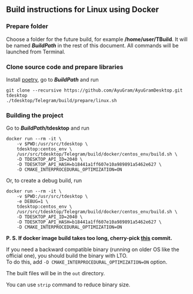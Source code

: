 ## Build instructions for Linux using Docker

### Prepare folder

Choose a folder for the future build, for example **/home/user/TBuild**. It will be named ***BuildPath*** in the rest of this document. All commands will be launched from Terminal.

### Clone source code and prepare libraries

Install [poetry](https://python-poetry.org), go to ***BuildPath*** and run

    git clone --recursive https://github.com/AyuGram/AyuGramDesktop.git tdesktop
    ./tdesktop/Telegram/build/prepare/linux.sh

### Building the project

Go to ***BuildPath*/tdesktop** and run

    docker run --rm -it \
        -v $PWD:/usr/src/tdesktop \
        tdesktop:centos_env \
        /usr/src/tdesktop/Telegram/build/docker/centos_env/build.sh \
        -D TDESKTOP_API_ID=2040 \
        -D TDESKTOP_API_HASH=b18441a1ff607e10a989891a5462e627 \
        -D CMAKE_INTERPROCEDURAL_OPTIMIZATION=ON

Or, to create a debug build, run

    docker run --rm -it \
        -v $PWD:/usr/src/tdesktop \
        -e DEBUG=1 \
        tdesktop:centos_env \
        /usr/src/tdesktop/Telegram/build/docker/centos_env/build.sh \
        -D TDESKTOP_API_ID=2040 \
        -D TDESKTOP_API_HASH=b18441a1ff607e10a989891a5462e627 \
        -D CMAKE_INTERPROCEDURAL_OPTIMIZATION=ON

**P. S. If docker image build takes too long, cherry-pick [this](https://github.com/TDesktop-x64/tdesktop/commit/b99c084862053f441caa6525837a7e193cc671f7) commit.**

If you need a backward compatible binary (running on older OS like the official one), you should build the binary with LTO.  
To do this, add `-D CMAKE_INTERPROCEDURAL_OPTIMIZATION=ON` option.

The built files will be in the `out` directory.

You can use `strip` command to reduce binary size.
